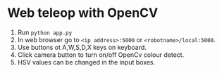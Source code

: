 # Web teleop with OpenCV
1. Run ```python app.py```
2. In web browser go to ```<ip address>:5000``` or ```<robotname>/local:5000```.
3. Use buttons ot A,W,S,D,X keys on keyboard.
4. Click camera button to turn on/off OpenCv colour detect.
5. HSV values can be changed in the input boxes.